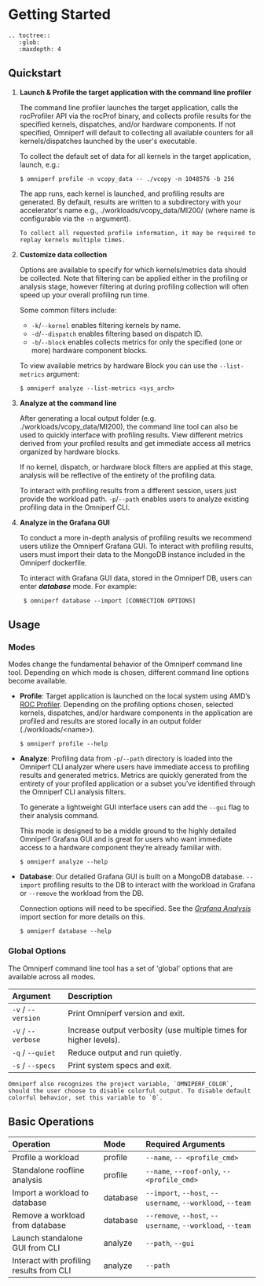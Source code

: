 # Getting Started

```eval_rst
.. toctree::
   :glob:
   :maxdepth: 4
```

## Quickstart

1. **Launch & Profile the target application with the command line profiler**

    The command line profiler launches the target application, calls the rocProfiler API via the rocProf binary, and collects profile results for the specified kernels, dispatches, and/or hardware components.  If not specified, Omniperf will default to collecting all available counters for all kernels/dispatches launched by the user's executable.

    To collect the default set of data for all kernels in the target application, launch, e.g.:
    ```shell
    $ omniperf profile -n vcopy_data -- ./vcopy -n 1048576 -b 256
    ```
    The app runs, each kernel is launched, and profiling results are generated. By default, results are written to a subdirectory with your accelerator's name e.g., ./workloads/vcopy_data/MI200/ (where name is configurable via the `-n` argument).
    
    ```{note}
    To collect all requested profile information, it may be required to replay kernels multiple times.
    ```

2. **Customize data collection**

    Options are available to specify for which kernels/metrics data should be collected.
    Note that filtering can be applied either in the profiling or analysis stage, however filtering at during profiling collection will often speed up your overall profiling run time.

    Some common filters include:

    - `-k`/`--kernel` enables filtering kernels by name.
    - `-d`/`--dispatch` enables filtering based on dispatch ID.
    - `-b`/`--block` enables collects metrics for only the specified (one or more) hardware component blocks.

    To view available metrics by hardware Block you can use the `--list-metrics` argument:
    ```shell
    $ omniperf analyze --list-metrics <sys_arch>
    ```

3. **Analyze at the command line**

   After generating a local output folder (e.g. ./workloads/vcopy_data/MI200), the command line tool can also be used to quickly interface with profiling results. View different metrics derived from your profiled results and get immediate access all metrics organized by hardware blocks.

   If no kernel, dispatch, or hardware block filters are applied at this stage, analysis will be reflective of the entirety of the profiling data.

   To interact with profiling results from a different session, users just provide the workload path.  `-p`/`--path` enables users to analyze existing profiling data in the Omniperf CLI.

4. **Analyze in the Grafana GUI**

   To conduct a more in-depth analysis of profiling results we recommend users utilize the Omniperf Grafana GUI. To interact with profiling results, users must import their data to the MongoDB instance included in the Omniperf dockerfile.

    To interact with Grafana GUI data, stored in the Omniperf DB, users can enter ***database*** mode. For example:
   ```shell
    $ omniperf database --import [CONNECTION OPTIONS]
   ```

## Usage

### Modes
Modes change the fundamental behavior of the Omniperf command line tool. Depending on which mode is chosen, different command line options become available.

- **Profile**: Target application is launched on the local system using AMD’s [ROC Profiler](https://github.com/ROCm-Developer-Tools/rocprofiler). Depending on the profiling options chosen, selected kernels, dispatches, and/or hardware components in the application are profiled and results are stored locally in an output folder (./workloads/\<name>).

    ```shell
    $ omniperf profile --help
    ```

- **Analyze**: Profiling data from `-p`/`--path` directory is loaded into the Omniperf CLI analyzer where users have immediate access to profiling results and generated metrics. Metrics are quickly generated from the entirety of your profiled application or a subset you’ve identified through the Omniperf CLI analysis filters.

    To generate a lightweight GUI interface users can add the `--gui` flag to their analysis command.

    This mode is designed to be a middle ground to the highly detailed Omniperf Grafana GUI and is great for users who want immediate access to a hardware component they’re already familiar with.

    ```shell
    $ omniperf analyze --help
    ```

- **Database**: Our detailed Grafana GUI is built on a MongoDB database. `--import` profiling results to the DB to interact with the workload in Grafana or `--remove` the workload from the DB.

    Connection options will need to be specified. See the [*Grafana
    Analysis*](https://rocm.github.io/omniperf/analysis.html#grafana-gui-import) import section
    for more details on this.

    ```shell
    $ omniperf database --help
    ```
### Global Options
The Omniperf command line tool has a set of 'global' options that are available across all modes. 

| Argument           | Description                                                       |
| :----------------- | :---------------------------------------------------------------- |
| `-v` / `--version` | Print Omniperf version and exit.                                  |
| `-V` / `--verbose` | Increase output verbosity (use multiple times for higher levels). |
| `-q` / `--quiet`   | Reduce output and run quietly.                                    |
| `-s` / `--specs`   | Print system specs and exit.                                      |

```{note}
Omniperf also recognizes the project variable, `OMNIPERF_COLOR`, should the user choose to disable colorful output. To disable default colorful behavior, set this variable to `0`.
```


## Basic Operations

| Operation                                | Mode     | Required Arguments                                         |
| :--------------------------------------- | :------- | :--------------------------------------------------------- |
| Profile a workload                       | profile  | `--name`, `-- <profile_cmd>`                               |
| Standalone roofline analysis             | profile  | `--name`, `--roof-only`, `-- <profile_cmd>`                |
| Import a workload to database            | database | `--import`, `--host`, `--username`, `--workload`, `--team` |
| Remove a workload from database          | database | `--remove`, `--host`, `--username`, `--workload`, `--team` |
| Launch standalone GUI from CLI           | analyze  | `--path`, `--gui`                                          |
| Interact with profiling results from CLI | analyze  | `--path`                                                   |
